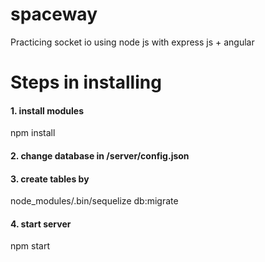 # spaceway
Practicing socket io using node js with express js + angular

# Steps in installing

#### 1. install modules
npm install

#### 2. change database in /server/config.json

#### 3. create tables by
node_modules/.bin/sequelize db:migrate

#### 4. start server
npm start